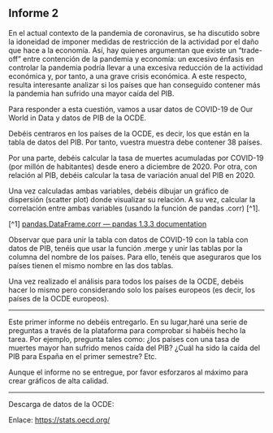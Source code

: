 ## Informe 2

En el actual contexto de la pandemia de coronavirus, se ha discutido sobre la idoneidad de imponer medidas de restricción de la actividad por el daño que hace a la economía. Así, hay quienes argumentan que existe un “trade-off” entre contención de la pandemia y economía: un excesivo énfasis en controlar la pandemia podría llevar a una excesiva reducción de la actividad económica y, por tanto, a una grave crisis económica. A este respecto, resulta interesante analizar si los países que han conseguido contener más la pandemia han sufrido una mayor caída del PIB.

Para responder a esta cuestión, vamos a usar datos de COVID-19 de Our World in Data y datos de PIB de la OCDE.

Debéis centraros en los países de la OCDE, es decir, los que están en la tabla de datos del PIB. Por tanto, vuestra muestra debe contener 38 países.

Por una parte, debéis calcular la tasa de muertes acumuladas por COVID-19 (por millón de habitantes) desde enero a diciembre de 2020. Por otra, con relación al PIB, debéis calcular la tasa de variación anual del PIB en 2020.

Una vez calculadas ambas variables, debéis dibujar un gráfico de dispersión (scatter plot) donde visualizar su relación. A su vez, calcular la correlación entre ambas variables (usando la función de pandas .corr) [^1].

[^1] [pandas.DataFrame.corr &#8212; pandas 1.3.3 documentation](https://pandas.pydata.org/pandas-docs/stable/reference/api/pandas.DataFrame.corr.html)

Observar que para unir la tabla con datos de COVID-19 con la tabla con datos de PIB, tenéis que usar la función .merge y unir las tablas por la columna del nombre de los países. Para ello, tenéis que aseguraros que los países tienen el mismo nombre en las dos tablas.

Una vez realizado el análisis para todos los países de la OCDE, debéis hacer lo mismo pero considerando solo los países europeos (es decir, los países de la OCDE europeos).

---

Este primer informe no debéis entregarlo. En su lugar,haré una serie de preguntas a través de la plataforma para comprobar si habéis hecho la tarea. Por ejemplo, pregunta tales como: ¿los países con una tasa de muertes mayor han sufrido menos caída del PIB? ¿Cuál ha sido la caída del PIB para España en el primer semestre? Etc.

Aunque el informe no se entregue, por favor esforzaros al máximo para crear gráficos de alta calidad.

---

Descarga de datos de la OCDE:

Enlace: https://stats.oecd.org/






